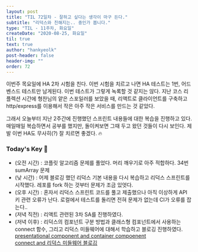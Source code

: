 ```yaml
---
layout: post
title: "TIL 72일차 - 잘하고 싶다는 생각이 마구 든다."
subtitle: "리덕스와 친해지는.. 중인가 봅니다."
type: "TIL - 11주차, 화요일"
createDate: "2020-08-25, 화요일"
til: true
text: true
author: "hankyeolk"
post-header: false
header-img: ""
order: 72
---
```


이번주 목요일에 HA 2차 시험을 친다. 이번 시험을 치르고 나면 HA 테스트는 1번, 어드벤스드 테스트만 남게된다. 이번 테스트가 그렇게 녹록할 것 같지는 않다. 지난 코스 리플렉션 시간에 형찬님의 얕은 스포일러를 보았을 때, 리액트로 클라이언트를 구축하고 http/express를 이용해서 작은 아주 작은 서비스를 만드는 것 같았다. <br>

그래서 오늘부터 지난 2주간에 진행했던 스프린트 내용들에 대한 복습을 진행하고 있다. 매일매일 복습하면서 공부를 했지만, 돌이켜보면 그때 두고 왔던 것들이 다시 보인다. 제발 이번 HA도 무사히(?) 잘 치르면 좋겠다. 🔥
<br>

### Today's Key 🔑

- (오전 시간) : 코플릿 알고리즘 문제를 풀었다. 머리 깨우기로 아주 적합하다. 34번 sumArray 문제
- (낮 시간) : 어제 블로깅 했던 리덕스 기본 내용을 다시 복습하고 리덕스 스프린트를 시작했다. 레포를 fork 하는 것부터 문제가 조금 있엇다.
- (오후 시간) : 혼자서 리덕스 스프린트 코드를 풀고 제출했으나 아직 이상하게 API 키 관련 오류가 난다. 로컬에서 테스트를 돌리면 전혀 문제가 없는데 CI가 오류를 잡는다..
- (저녁 직전) : 리액트 관련된 3차 SA를 진행하였다.
- (저녁 이후) : 리덕스의 컴포넌트 구분 방법과 클래스형 컴포넌트에서 사용하는 connect 함수, 그리고 리덕스 미들웨어에 대해서 학습하고 블로깅 진행하였다.
  <br>
  [presentational component and container compoenent](https://www.notion.so/ddovblek/Redux-03-f776e7b663dc41dbabf070c378972590) <br>
  [connect and 리덕스 미들웨어 블로깅](https://www.notion.so/ddovblek/Redux-04-4298dcb0c5ed4941affcd89dbb73e043)

